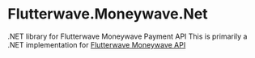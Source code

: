 # Flutterwave.Moneywave.Net
.NET library for Flutterwave Moneywave Payment API
This is primarily a .NET implementation for [Flutterwave Moneywave API](https://moneywave.flutterwave.com/api)
